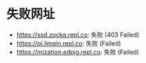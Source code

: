 # 失败网址
- https://ssd.zockq.repl.co: 失败 (403
Failed)
- https://qi.limqin.repl.co: 失败 (Failed)
- https://mization.edpjg.repl.co: 失败 (Failed)
